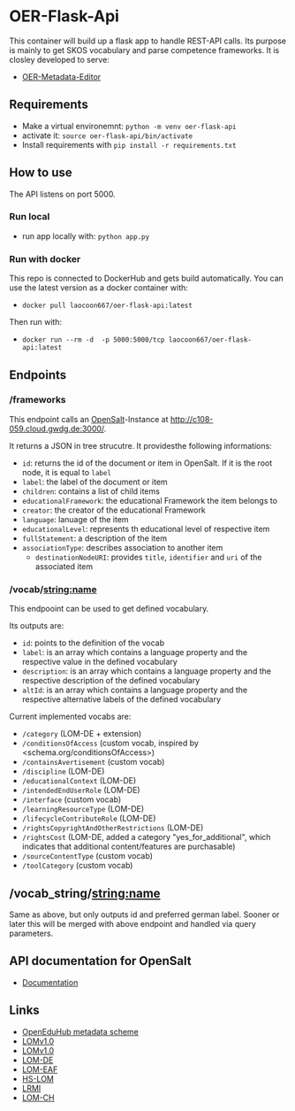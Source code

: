 # OER-Flask-Api

This container will build up a flask app to handle REST-API calls.
Its purpose is mainly to get SKOS vocabulary and parse competence frameworks.
It is closley developed to serve:

- [OER-Metadata-Editor](https://github.com/sroertgen/oer-metadata-editor)

## Requirements

- Make a virtual environemnt: `python -m venv oer-flask-api`
- activate it: `source oer-flask-api/bin/activate`
- Install requirements with `pip install -r requirements.txt`

## How to use

The API listens on port 5000.

### Run local

- run app locally with: `python app.py`

### Run with docker

This repo is connected to DockerHub and gets build automatically. You can use the latest version as a docker container with:

- `docker pull laocoon667/oer-flask-api:latest`

Then run with:

- `docker run --rm -d  -p 5000:5000/tcp laocoon667/oer-flask-api:latest`

## Endpoints

### /frameworks

This endpoint calls an [OpenSalt](https://www.opensalt.net/about)-Instance at <http://c108-059.cloud.gwdg.de:3000/>.

It returns a JSON in tree strucutre. It providesthe following informations:

- `id`: returns the id of the document or item in OpenSalt. If it is the root node, it is equal to `label`
- `label`: the label of the document or item
- `children`: contains a list of child items
- `educationalFramework`: the educational Framework the item belongs to
- `creator`: the creator of the educational Framework
- `language`: lanuage of the item
- `educationalLevel`: represents th educational level of respective item
- `fullStatement`: a description of the item
- `associationType`: describes association to another item
  - `destinationNodeURI`: provides `title`, `identifier` and `uri` of the associated item

### /vocab/<string:name>

This endpooint can be used to get defined vocabulary.

Its outputs are:

- `id`: points to the definition of the vocab
- `label`: is an array which contains a language property and the respective value in the defined vocabulary
- `description`: is an array which contains a language property and the respective description of the defined vocabulary
- `altId`: is an array which contains a language property and the respective alternative labels of the defined vocabulary

Current implemented vocabs are:

- `/category` (LOM-DE + extension)
- `/conditionsOfAccess` (custom vocab, inspired by <schema.org/conditionsOfAccess>)
- `/containsAvertisement` (custom vocab)
- `/discipline` (LOM-DE)
- `/educationalContext` (LOM-DE)
- `/intendedEndUserRole` (LOM-DE)
- `/interface` (custom vocab)
- `/learningResourceType` (LOM-DE)
- `/lifecycleContributeRole` (LOM-DE)
- `/rightsCopyrightAndOtherRestrictions` (LOM-DE)
- `/rightsCost` (LOM-DE, added a category "yes_for_additional", which indicates that additional content/features are purchasable)
- `/sourceContentType` (custom vocab)
- `/toolCategory` (custom vocab)

## /vocab_string/<string:name>

Same as above, but only outputs id and preferred german label. Sooner or
later this will be merged with above endpoint and handled via query parameters.

## API documentation for OpenSalt

- [Documentation](https://opensalt.net/api/doc/#/)

## Links

- [OpenEduHub metadata scheme](https://sroertgen.github.io/oer-metadata-hub-scheme/draft_version/index.html)
- [LOMv1.0](https://ieeexplore.ieee.org/stamp/stamp.jsp?tp=&arnumber=1032843)
- [LOMv1.0](https://ieeexplore.ieee.org/stamp/stamp.jsp?tp=&arnumber=1532505)
- [LOM-DE](http://sodis.de/lom-de/LOM-DE.doc)
- [LOM-EAF](https://sodis.de/lom-eaf/LOM-EAF_v0.3.pdf)
- [HS-LOM](https://dini-ag-kim.github.io/hs-oer-lom-profil/latest/)
- [LRMI](https://www.dublincore.org/specifications/lrmi/)
- [LOM-CH](https://www.educa.ch/sites/default/files/uploads/2018/05/lom-chv2.0_de.pdf)